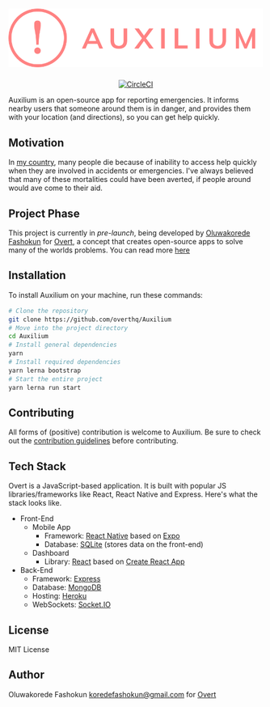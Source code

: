 # [![Auxilium](assets/AuxiliumLogo.png)](https://overt.dev)

<p align="center">
  <a href="https://circleci.com/gh/overthq/Auxilium">
    <img src="https://circleci.com/gh/overthq/Auxilium.svg?style=svg" alt="CircleCI" />
  </a>
</p>

Auxilium is an open-source app for reporting emergencies. It informs nearby users that someone around them is in danger, and provides them with your location (and directions), so you can get help quickly.

## Motivation

In [my country](https://en.wikipedia.org/wiki/Nigeria), many people die because of inability to access help quickly when they are involved in accidents or emergencies. I've always believed that many of these mortalities could have been averted, if people around would ave come to their aid.

## Project Phase

This project is currently in _pre-launch_, being developed by [Oluwakorede Fashokun](https://github/com/korede360) for [Overt](https://overt.dev), a concept that creates open-source apps to solve many of the worlds problems. You can read more [here](https://medium.com/@koredefashokun/building-the-future-in-the-open-f3ac035fb412)

## Installation

To install Auxilium on your machine, run these commands:

```sh
# Clone the repository
git clone https://github.com/overthq/Auxilium
# Move into the project directory
cd Auxilium
# Install general dependencies
yarn
# Install required dependencies
yarn lerna bootstrap
# Start the entire project
yarn lerna run start
```

## Contributing

All forms of (positive) contribution is welcome to Auxilium. Be sure to check out the [contribution guidelines](.github/CONTRIBUTING.md) before contributing.

## Tech Stack

Overt is a JavaScript-based application. It is built with popular JS libraries/frameworks like React, React Native and Express. Here's what the stack looks like.

- Front-End
  - Mobile App
    - Framework: [React Native](https://facebook.github.io/react-native) based on [Expo](https://expo.io)
    - Database: [SQLite](https://sqlite.org) (stores data on the front-end)
  - Dashboard
    - Library: [React](https://facebook.github.io/react) based on [Create React App](https://facebook.github.io/create-react-app)
- Back-End
  - Framework: [Express](https://expressjs.com)
  - Database: [MongoDB](https://mongodb.com)
  - Hosting: [Heroku](https://heroku.com)
  - WebSockets: [Socket.IO](https://socket.io)

## License

MIT License

## Author

Oluwakorede Fashokun <koredefashokun@gmail.com> for [Overt](https://overt.dev)
